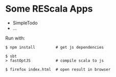 # Some REScala Apps

* SimpleTodo
* ...

Run with:
~~~
$ npm install         # get js dependencies

$ sbt
> fastOptJS           # compile scala to js

$ firefox index.html  # open result in browser
~~~
